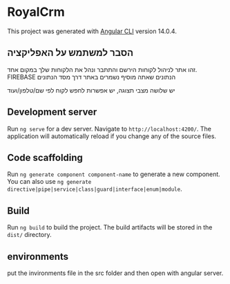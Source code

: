 # RoyalCrm

This project was generated with [Angular CLI](https://github.com/angular/angular-cli) version 14.0.4.

## הסבר למשתמש על האפליקציה 

זהו אתר לניהול לקוחות
הירשם והתתבר ונהל את הלקוחות שלך במקום אחד. 
FIREBASE הנתונים שאתה מוסיף נשמרים באתר דרך מסד הנתונים 

יש שלושה מצבי תצוגה, יש אפשרות לחפש לקוח לפי שם/טלפון/ועוד


## Development server

Run `ng serve` for a dev server. Navigate to `http://localhost:4200/`. The application will automatically reload if you change any of the source files.

## Code scaffolding

Run `ng generate component component-name` to generate a new component. You can also use `ng generate directive|pipe|service|class|guard|interface|enum|module`.

## Build

Run `ng build` to build the project. The build artifacts will be stored in the `dist/` directory.

## environments

put the invironments file in the src folder and then open with angular server.
